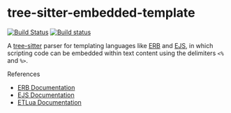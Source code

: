 tree-sitter-embedded-template
===========================

[![Build Status](https://travis-ci.org/tree-sitter/tree-sitter-embedded-template.svg?branch=master)](https://travis-ci.org/tree-sitter/tree-sitter-embedded-template)
[![Build status](https://ci.appveyor.com/api/projects/status/jxh27ejpw68mnsoa/branch/master?svg=true)](https://ci.appveyor.com/project/maxbrunsfeld/tree-sitter-embedded-template/branch/master)

A [tree-sitter](https://github.com/tree-sitter/tree-sitter) parser for  templating languages like [ERB](https://ruby-doc.org/stdlib-2.5.1/libdoc/erb/rdoc/ERB.html) and [EJS](http://ejs.co), in which scripting code can be embedded within text content using the delimiters `<%` and `%>`.

[tree-sitter]: https://github.com/tree-sitter/tree-sitter

References

* [ERB Documentation](https://ruby-doc.org/stdlib-2.5.1/libdoc/erb/rdoc/ERB.html)
* [EJS Documentation](http://ejs.co/#docs)
* [ETLua Documentation](https://github.com/leafo/etlua)
